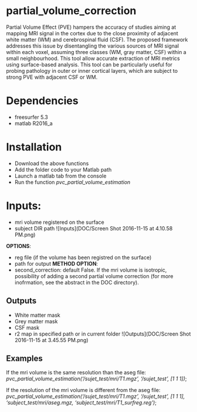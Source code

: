 # partial_volume_correction
Partial Volume Effect (PVE) hampers the accuracy of studies aiming at mapping MRI signal in the cortex due to the close proximity of adjacent white matter (WM) and cerebrospinal fluid (CSF). The proposed framework addresses this issue by disentangling the various sources of MRI signal within each voxel, assuming three classes (WM, gray matter, CSF) within a small neighbourhood. This tool allow accurate extraction of MRI metrics using surface-based analysis. This tool can be particularly useful for probing pathology in outer or inner cortical layers, which are subject to strong PVE with adjacent CSF or WM.

# Dependencies 
* freesurfer 5.3 
* matlab R2016_a

# Installation
* Download the above functions
* Add the folder code to your Matlab path
* Launch a matlab tab from the console
* Run the function *pvc_partial_volume_estimation*

# Inputs:
* mri volume registered on the surface
* subject DIR path
![Inputs](DOC/Screen Shot 2016-11-15 at 4.10.58 PM.png)

__OPTIONS__:
* reg file (if the volume has been registred on the surface)
* path for output
__METHOD OPTION__:
* second_correction: default False. If the mri volume is isotropic, possibility of adding a second partial volume correction (for more inofrmation, see the abstract in the DOC directory). 

## Outputs
* White matter mask
* Grey matter mask
* CSF mask 
* r2 map in specified path or in current folder 
![Outputs](DOC/Screen Shot 2016-11-15 at 3.45.55 PM.png)
                                                                                        
## Examples
If the mri volume is the same resolution than the aseg file:
_pvc_partial_volume_estimation(‘/sujet_test/mri/T1.mgz’, ‘/sujet_test’, [1 1 1])_;

If the resolution of the mri volume is different from the aseg file:
_pvc_partial_volume_estimation(‘/sujet_test/mri/T1.mgz’, ‘/sujet_test’, [1 1 1], ‘subject_test/mri/aseg.mgz, ‘subject_test/mri/T1_surfreg.reg’)_;
